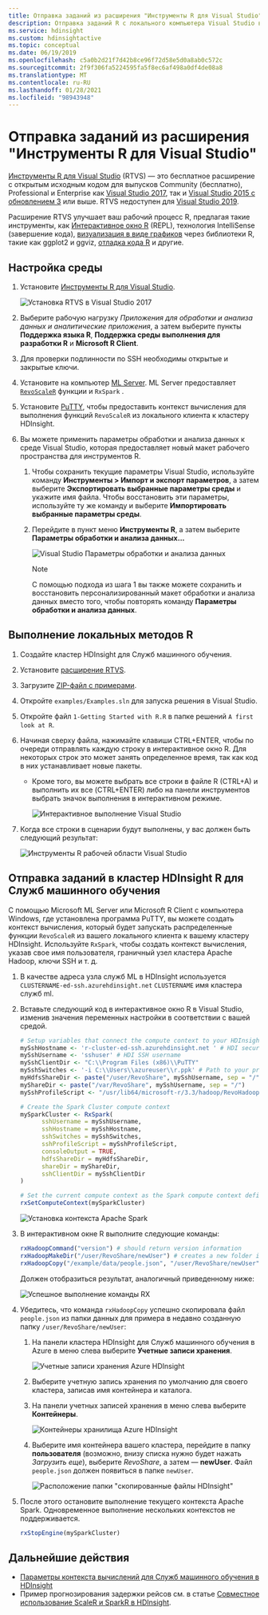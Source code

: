 ```yaml
---
title: Отправка заданий из расширения "Инструменты R для Visual Studio" в Azure HDInsight
description: Отправка заданий R с локального компьютера Visual Studio в кластер HDInsight.
ms.service: hdinsight
ms.custom: hdinsightactive
ms.topic: conceptual
ms.date: 06/19/2019
ms.openlocfilehash: c5a0b2d21f7d42b8ce96f72d58e5d0a8ab0c572c
ms.sourcegitcommit: 2f9f306fa5224595fa5f8ec6af498a0df4de08a8
ms.translationtype: MT
ms.contentlocale: ru-RU
ms.lasthandoff: 01/28/2021
ms.locfileid: "98943948"
---
```

# <a name="submit-jobs-from-r-tools-for-visual-studio"></a>Отправка заданий из расширения "Инструменты R для Visual Studio"

[Инструменты R для Visual Studio](https://marketplace.visualstudio.com/items?itemName=MikhailArkhipov007.RTVS2019) (RTVS) — это бесплатное расширение с открытым исходным кодом для выпусков Community (бесплатно), Professional и Enterprise как [Visual Studio 2017](https://www.visualstudio.com/downloads/), так и [Visual Studio 2015 с обновлением 3](https://go.microsoft.com/fwlink/?LinkId=691129) или выше. RTVS недоступен для [Visual Studio 2019](/visualstudio/porting/port-migrate-and-upgrade-visual-studio-projects?preserve-view=true&view=vs-2019).

Расширение RTVS улучшает ваш рабочий процесс R, предлагая такие инструменты, как [Интерактивное окно R](/visualstudio/rtvs/interactive-repl) (REPL), технология IntelliSense (завершение кода), [визуализация в виде графиков](/visualstudio/rtvs/visualizing-data) через библиотеки R, такие как ggplot2 и ggviz, [отладка кода R](/visualstudio/rtvs/debugging) и другие.

## <a name="set-up-your-environment"></a>Настройка среды

1. Установите [Инструменты R для Visual Studio](/visualstudio/rtvs/installing-r-tools-for-visual-studio).

    ![Установка RTVS в Visual Studio 2017](./media/r-server-submit-jobs-r-tools-vs/install-r-tools-for-vs.png)

2. Выберите рабочую нагрузку *Приложения для обработки и анализа данных и аналитические приложения*, а затем выберите пункты **Поддержка языка R**, **Поддержка среды выполнения для разработки R** и **Microsoft R Client**.

3. Для проверки подлинности по SSH необходимы открытые и закрытые ключи.
   <!-- {TODO tbd, no such file yet}[use SSH with HDInsight](hdinsight-hadoop-linux-use-ssh-windows.md) -->

4. Установите на компьютер [ML Server](/previous-versions/machine-learning-server/install/r-server-install-windows). ML Server предоставляет [`RevoScaleR`](/machine-learning-server/r-reference/revoscaler/revoscaler) функции и `RxSpark` .

5. Установите [PuTTY](https://www.putty.org/), чтобы предоставить контекст вычисления для выполнения функций `RevoScaleR` из локального клиента к кластеру HDInsight.

6. Вы можете применить параметры обработки и анализа данных к среде Visual Studio, которая предоставляет новый макет рабочего пространства для инструментов R.
   1. Чтобы сохранить текущие параметры Visual Studio, используйте команду **Инструменты > Импорт и экспорт параметров**, а затем выберите **Экспортировать выбранные параметры среды** и укажите имя файла. Чтобы восстановить эти параметры, используйте ту же команду и выберите **Импортировать выбранные параметры среды**.

   2. Перейдите в пункт меню **Инструменты R**, а затем выберите **Параметры обработки и анализа данных...**

       ![Visual Studio Параметры обработки и анализа данных](./media/r-server-submit-jobs-r-tools-vs/data-science-settings.png)

      > [!NOTE]  
      > С помощью подхода из шага 1 вы также можете сохранить и восстановить персонализированный макет обработки и анализа данных вместо того, чтобы повторять команду **Параметры обработки и анализа данных**.

## <a name="execute-local-r-methods"></a>Выполнение локальных методов R

1. Создайте кластер HDInsight для Служб машинного обучения.
2. Установите [расширение RTVS](/visualstudio/rtvs/installation).
3. Загрузите [ZIP-файл с примерами](https://github.com/Microsoft/RTVS-docs/archive/master.zip).
4. Откройте `examples/Examples.sln` для запуска решения в Visual Studio.
5. Откройте файл `1-Getting Started with R.R` в папке решений `A first look at R`.
6. Начиная сверху файла, нажимайте клавиши CTRL+ENTER, чтобы по очереди отправлять каждую строку в интерактивное окно R. Для некоторых строк это может занять определенное время, так как код в них устанавливает новые пакеты.
    * Кроме того, вы можете выбрать все строки в файле R (CTRL+A) и выполнить их все (CTRL+ENTER) либо на панели инструментов выбрать значок выполнения в интерактивном режиме.

        ![Интерактивное выполнение Visual Studio](./media/r-server-submit-jobs-r-tools-vs/execute-interactive1.png)

7. Когда все строки в сценарии будут выполнены, у вас должен быть следующий результат:

    ![Инструменты R рабочей области Visual Studio](./media/r-server-submit-jobs-r-tools-vs/visual-studio-workspace.png)

## <a name="submit-jobs-to-an-hdinsight-ml-services-cluster"></a>Отправка заданий в кластер HDInsight R для Служб машинного обучения

С помощью Microsoft ML Server или Microsoft R Client с компьютера Windows, где установлена программа PuTTY, вы можете создать контекст вычисления, который будет запускать распределенные функции `RevoScaleR` из вашего локального клиента к вашему кластеру HDInsight. Используйте `RxSpark`, чтобы создать контекст вычисления, указав свое имя пользователя, граничный узел кластера Apache Hadoop, ключи SSH и т. д.

1. В качестве адреса узла служб ML в HDInsight используется `CLUSTERNAME-ed-ssh.azurehdinsight.net` `CLUSTERNAME` имя кластера служб ml.

1. Вставьте следующий код в интерактивное окно R в Visual Studio, изменив значения переменных настройки в соответствии с вашей средой.

    ```R
    # Setup variables that connect the compute context to your HDInsight cluster
    mySshHostname <- 'r-cluster-ed-ssh.azurehdinsight.net ' # HDI secure shell hostname
    mySshUsername <- 'sshuser' # HDI SSH username
    mySshClientDir <- "C:\\Program Files (x86)\\PuTTY"
    mySshSwitches <- '-i C:\\Users\\azureuser\\r.ppk' # Path to your private ssh key
    myHdfsShareDir <- paste("/user/RevoShare", mySshUsername, sep = "/")
    myShareDir <- paste("/var/RevoShare", mySshUsername, sep = "/")
    mySshProfileScript <- "/usr/lib64/microsoft-r/3.3/hadoop/RevoHadoopEnvVars.site"

    # Create the Spark Cluster compute context
    mySparkCluster <- RxSpark(
          sshUsername = mySshUsername,
          sshHostname = mySshHostname,
          sshSwitches = mySshSwitches,
          sshProfileScript = mySshProfileScript,
          consoleOutput = TRUE,
          hdfsShareDir = myHdfsShareDir,
          shareDir = myShareDir,
          sshClientDir = mySshClientDir
    )

    # Set the current compute context as the Spark compute context defined above
    rxSetComputeContext(mySparkCluster)
    ```

   ![Установка контекста Apache Spark](./media/r-server-submit-jobs-r-tools-vs/apache-spark-context.png)

1. В интерактивном окне R выполните следующие команды:

    ```R
    rxHadoopCommand("version") # should return version information
    rxHadoopMakeDir("/user/RevoShare/newUser") # creates a new folder in your storage account
    rxHadoopCopy("/example/data/people.json", "/user/RevoShare/newUser") # copies file to new folder
    ```

    Должен отобразиться результат, аналогичный приведенному ниже:

    ![Успешное ](./media/r-server-submit-jobs-r-tools-vs/successful-rx-commands.png) выполнение команды RX
1. Убедитесь, что команда `rxHadoopCopy` успешно скопировала файл `people.json` из папки данных для примера в недавно созданную папку `/user/RevoShare/newUser`:

    1. На панели кластера HDInsight для Служб машинного обучения в Azure в меню слева выберите **Учетные записи хранения**.

        ![Учетные записи хранения Azure HDInsight](./media/r-server-submit-jobs-r-tools-vs/hdinsight-storage-accounts.png)

    2. Выберите учетную запись хранения по умолчанию для своего кластера, записав имя контейнера и каталога.

    3. На панели учетных записей хранения в меню слева выберите **Контейнеры**.

        ![Контейнеры хранилища Azure HDInsight](./media/r-server-submit-jobs-r-tools-vs/hdi-storage-containers.png)

    4. Выберите имя контейнера вашего кластера, перейдите в папку **пользователя** (возможно, внизу списка нужно будет нажать *Загрузить еще*), выберите *RevoShare*, а затем — **newUser**. Файл `people.json` должен появиться в папке `newUser`.

        ![Расположение папки "скопированные файлы HDInsight"](./media/r-server-submit-jobs-r-tools-vs/hdinsight-copied-file.png)

1. После этого остановите выполнение текущего контекста Apache Spark. Одновременное выполнение нескольких контекстов не поддерживается.

    ```R
    rxStopEngine(mySparkCluster)
    ```

## <a name="next-steps"></a>Дальнейшие действия

* [Параметры контекста вычислений для Служб машинного обучения в HDInsight](r-server-compute-contexts.md)
* Пример прогнозирования задержки рейсов см. в статье [Совместное использование ScaleR и SparkR в HDInsight](../hdinsight-hadoop-r-scaler-sparkr.md).